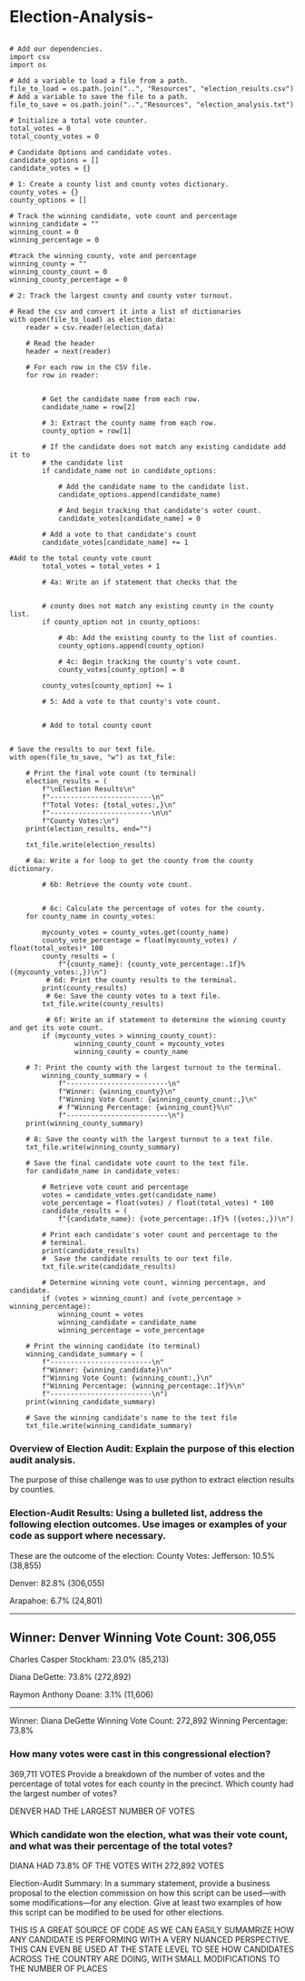 # Election-Analysis-

```

# Add our dependencies.
import csv
import os

# Add a variable to load a file from a path.
file_to_load = os.path.join("..", "Resources", "election_results.csv")
# Add a variable to save the file to a path.
file_to_save = os.path.join("..","Resources", "election_analysis.txt")

# Initialize a total vote counter.
total_votes = 0
total_county_votes = 0

# Candidate Options and candidate votes.
candidate_options = []
candidate_votes = {}

# 1: Create a county list and county votes dictionary.
county_votes = {}
county_options = []

# Track the winning candidate, vote count and percentage
winning_candidate = ""
winning_count = 0
winning_percentage = 0

#track the winning county, vote and percentage 
winning_county = ""
winning_county_count = 0
winning_county_percentage = 0

# 2: Track the largest county and county voter turnout.

# Read the csv and convert it into a list of dictionaries
with open(file_to_load) as election_data:
    reader = csv.reader(election_data)

    # Read the header
    header = next(reader)

    # For each row in the CSV file.
    for row in reader:
       

        # Get the candidate name from each row.
        candidate_name = row[2]

        # 3: Extract the county name from each row.
        county_option = row[1]

        # If the candidate does not match any existing candidate add it to
        # the candidate list
        if candidate_name not in candidate_options:

            # Add the candidate name to the candidate list.
            candidate_options.append(candidate_name)

            # And begin tracking that candidate's voter count.
            candidate_votes[candidate_name] = 0

        # Add a vote to that candidate's count
        candidate_votes[candidate_name] += 1

#Add to the total county vote count 
        total_votes = total_votes + 1

        # 4a: Write an if statement that checks that the
        

        # county does not match any existing county in the county list.
        if county_option not in county_options:

            # 4b: Add the existing county to the list of counties.
            county_options.append(county_option)

            # 4c: Begin tracking the county's vote count.
            county_votes[county_option] = 0

        county_votes[county_option] += 1

        # 5: Add a vote to that county's vote count.


        # Add to total county count


# Save the results to our text file.
with open(file_to_save, "w") as txt_file:

    # Print the final vote count (to terminal)
    election_results = (
        f"\nElection Results\n"
        f"-------------------------\n"
        f"Total Votes: {total_votes:,}\n"
        f"-------------------------\n\n"
        f"County Votes:\n")
    print(election_results, end="")

    txt_file.write(election_results)

    # 6a: Write a for loop to get the county from the county dictionary. 
    
        # 6b: Retrieve the county vote count.
    

        # 6c: Calculate the percentage of votes for the county.
    for county_name in county_votes:

        mycounty_votes = county_votes.get(county_name)
        county_vote_percentage = float(mycounty_votes) / float(total_votes)* 100
        county_results = (
            f"{county_name}: {county_vote_percentage:.1f}% ({mycounty_votes:,})\n")
         # 6d: Print the county results to the terminal.
        print(county_results)
         # 6e: Save the county votes to a text file.
        txt_file.write(county_results)

         # 6f: Write an if statement to determine the winning county and get its vote count.
        if (mycounty_votes > winning_county_count):
                winning_county_count = mycounty_votes
                winning_county = county_name

    # 7: Print the county with the largest turnout to the terminal.
        winning_county_summary = (
            f"-------------------------\n"
            f"Winner: {winning_county}\n"
            f"Winning Vote Count: {winning_county_count:,}\n"
            # f"Winning Percentage: {winning_count}%\n"
            f"-------------------------\n")
    print(winning_county_summary)

    # 8: Save the county with the largest turnout to a text file.
    txt_file.write(winning_county_summary)

    # Save the final candidate vote count to the text file.
    for candidate_name in candidate_votes:

        # Retrieve vote count and percentage
        votes = candidate_votes.get(candidate_name)
        vote_percentage = float(votes) / float(total_votes) * 100
        candidate_results = (
            f"{candidate_name}: {vote_percentage:.1f}% ({votes:,})\n")

        # Print each candidate's voter count and percentage to the
        # terminal.
        print(candidate_results)
        #  Save the candidate results to our text file.
        txt_file.write(candidate_results)

        # Determine winning vote count, winning percentage, and candidate.
        if (votes > winning_count) and (vote_percentage > winning_percentage):
            winning_count = votes
            winning_candidate = candidate_name
            winning_percentage = vote_percentage

    # Print the winning candidate (to terminal)
    winning_candidate_summary = (
        f"-------------------------\n"
        f"Winner: {winning_candidate}\n"
        f"Winning Vote Count: {winning_count:,}\n"
        f"Winning Percentage: {winning_percentage:.1f}%\n"
        f"-------------------------\n")
    print(winning_candidate_summary)

    # Save the winning candidate's name to the text file
    txt_file.write(winning_candidate_summary)
```

### Overview of Election Audit: Explain the purpose of this election audit analysis.

The purpose of thise challenge was to use python to extract election results by counties.

### Election-Audit Results: Using a bulleted list, address the following election outcomes. Use images or examples of your code as support where necessary.

These are the outcome of the election:
County Votes:
Jefferson: 10.5% (38,855)

Denver: 82.8% (306,055)

Arapahoe: 6.7% (24,801)

-------------------------
Winner: Denver
Winning Vote Count: 306,055
-------------------------

Charles Casper Stockham: 23.0% (85,213)

Diana DeGette: 73.8% (272,892)

Raymon Anthony Doane: 3.1% (11,606)

-------------------------
Winner: Diana DeGette
Winning Vote Count: 272,892
Winning Percentage: 73.8%

### How many votes were cast in this congressional election?

369,711 VOTES
Provide a breakdown of the number of votes and the percentage of total votes for each county in the precinct.
Which county had the largest number of votes?

DENVER HAD THE LARGEST NUMBER OF VOTES 


### Which candidate won the election, what was their vote count, and what was their percentage of the total votes?

DIANA HAD 73.8% OF THE VOTES WITH 272,892 VOTES 

Election-Audit Summary: In a summary statement, provide a business proposal to the election commission on how this script can be used—with some modifications—for any election. Give at least two examples of how this script can be modified to be used for other elections. 

THIS IS A GREAT SOURCE OF CODE AS WE CAN EASILY SUMAMRIZE HOW ANY CANDIDATE IS PERFORMING WITH A VERY NUANCED PERSPECTIVE. THIS CAN EVEN BE USED AT THE STATE LEVEL TO SEE HOW CANDIDATES ACROSS THE COUNTRY ARE DOING, WITH SMALL MODIFICATIONS TO THE NUMBER OF PLACES
